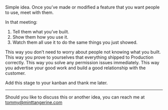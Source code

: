 Simple idea. Once you’ve made or modified a feature that you want people to use, meet with them. 

In that meeting:
1. Tell them what you’ve built. 
2. Show them how you use it. 
3. Watch them all use it to do the same things you just showed.  
    

This way you don’t need to worry about people not knowing what you built. 
This way you prove to yourselves that everything shipped to Production correctly.
This way you solve any permission issues immediately.
This way you advertise your good work and build a good relationship with the customer. 
  
Add this stage to your kanban and thank me later.

---
Should you like to discuss this or another idea, you can reach me at tommy@minttangerine.com
